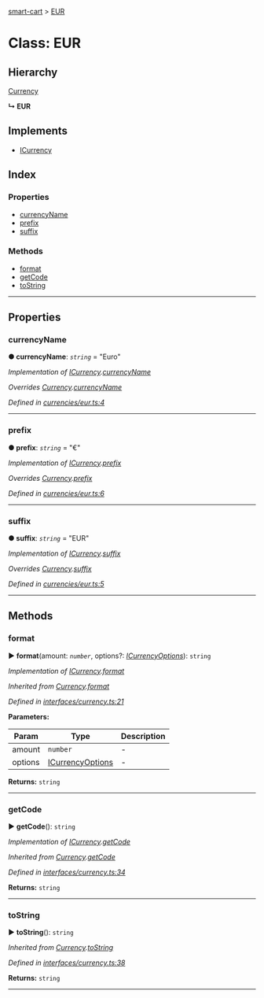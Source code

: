 [smart-cart](../README.md) > [EUR](../classes/eur.md)



# Class: EUR

## Hierarchy


 [Currency](currency.md)

**↳ EUR**







## Implements

* [ICurrency](../interfaces/icurrency.md)

## Index

### Properties

* [currencyName](eur.md#currencyname)
* [prefix](eur.md#prefix)
* [suffix](eur.md#suffix)


### Methods

* [format](eur.md#format)
* [getCode](eur.md#getcode)
* [toString](eur.md#tostring)



---
## Properties
<a id="currencyname"></a>

###  currencyName

**●  currencyName**:  *`string`*  = "Euro"

*Implementation of [ICurrency](../interfaces/icurrency.md).[currencyName](../interfaces/icurrency.md#currencyname)*

*Overrides [Currency](currency.md).[currencyName](currency.md#currencyname)*

*Defined in [currencies/eur.ts:4](https://github.com/FlareMind/smart-cart/blob/a83b470/src/currencies/eur.ts#L4)*





___

<a id="prefix"></a>

###  prefix

**●  prefix**:  *`string`*  = "€"

*Implementation of [ICurrency](../interfaces/icurrency.md).[prefix](../interfaces/icurrency.md#prefix)*

*Overrides [Currency](currency.md).[prefix](currency.md#prefix)*

*Defined in [currencies/eur.ts:6](https://github.com/FlareMind/smart-cart/blob/a83b470/src/currencies/eur.ts#L6)*





___

<a id="suffix"></a>

###  suffix

**●  suffix**:  *`string`*  = "EUR"

*Implementation of [ICurrency](../interfaces/icurrency.md).[suffix](../interfaces/icurrency.md#suffix)*

*Overrides [Currency](currency.md).[suffix](currency.md#suffix)*

*Defined in [currencies/eur.ts:5](https://github.com/FlareMind/smart-cart/blob/a83b470/src/currencies/eur.ts#L5)*





___


## Methods
<a id="format"></a>

###  format

► **format**(amount: *`number`*, options?: *[ICurrencyOptions](../interfaces/icurrencyoptions.md)*): `string`



*Implementation of [ICurrency](../interfaces/icurrency.md).[format](../interfaces/icurrency.md#format)*

*Inherited from [Currency](currency.md).[format](currency.md#format)*

*Defined in [interfaces/currency.ts:21](https://github.com/FlareMind/smart-cart/blob/a83b470/src/interfaces/currency.ts#L21)*



**Parameters:**

| Param | Type | Description |
| ------ | ------ | ------ |
| amount | `number`   |  - |
| options | [ICurrencyOptions](../interfaces/icurrencyoptions.md)   |  - |





**Returns:** `string`





___

<a id="getcode"></a>

###  getCode

► **getCode**(): `string`



*Implementation of [ICurrency](../interfaces/icurrency.md).[getCode](../interfaces/icurrency.md#getcode)*

*Inherited from [Currency](currency.md).[getCode](currency.md#getcode)*

*Defined in [interfaces/currency.ts:34](https://github.com/FlareMind/smart-cart/blob/a83b470/src/interfaces/currency.ts#L34)*





**Returns:** `string`





___

<a id="tostring"></a>

###  toString

► **toString**(): `string`



*Inherited from [Currency](currency.md).[toString](currency.md#tostring)*

*Defined in [interfaces/currency.ts:38](https://github.com/FlareMind/smart-cart/blob/a83b470/src/interfaces/currency.ts#L38)*





**Returns:** `string`





___


